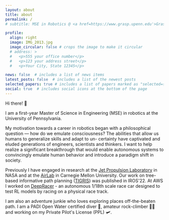 ```yaml
---
layout: about
title: about
permalink: /
# subtitle: MSE in Robotics @ <a href=https://www.grasp.upenn.edu'>Grasp Lab, University of Pennsylvania</a>. Address. Contacts. Moto. Etc.

profile:
  align: right
  image: IMG_2013.jpg
  image_circular: false # crops the image to make it circular
  # address: >
  #   <p>555 your office number</p>
  #   <p>123 your address street</p>
  #   <p>Your City, State 12345</p>

news: false  # includes a list of news items
latest_posts: false  # includes a list of the newest posts
selected_papers: true # includes a list of papers marked as "selected={true}"
social: true  # includes social icons at the bottom of the page
---
```


Hi there! 👋

I am a first-year Master of Science in Engineering (MSE) in robotics at the University of Pennsylvania. 

My motivation towards a career in robotics began with a philosophical question — how do
we emulate consciousness? The abilities that allow us humans to generalize skills and adapt to un-
certainty have captivated and eluded generations of engineers, scientists and thinkers. I want to help
realize a significant breakthrough that would enable autonomous systems to convincingly emulate human behavior and introduce
a paradigm shift in society. 

Previously I have engaged in research at the [Jet Propulsion Laboratory](https://www.jpl.nasa.gov) in NASA and at the [AirLab](https://theairlab.org) in Carnegie Mellon University. Our work on tree-based informative path planning ([TIGRIS](https://arxiv.org/abs/2203.12830)) was published in IROS'22. At AWS I worked on [DeepRacer](https://aws.amazon.com/deepracer/) - an autonomous 1/18th scale race car designed to test RL models by racing on a physical race track. 

I am also an adventure junkie who loves exploring places off-the-beaten path. I am a PADI Open Water certified diver 🐠, amateur rock-climber 🧗‍♂️ and working on my Private Pilot's License (PPL) 🛩️. 
